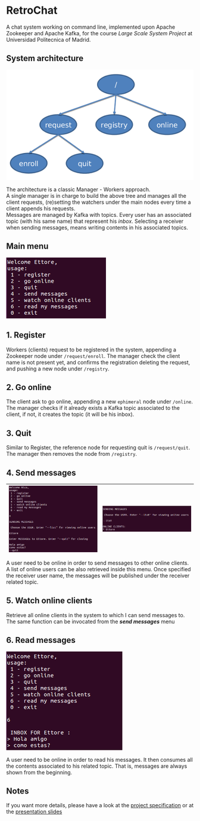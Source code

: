 # RetroChat

A chat system working on command line, implemented upon Apache Zookeeper and Apache Kafka, for the course *Large Scale System Project* at Universidad Politecnica of Madrid.

## System architecture

<p align="center">
  <img src="screenshots/ZookeeperTree.png" alt="Zookeeper node">
</p>

The architecture is a classic Manager - Workers approach.\
A single manager is in charge to build the above tree and manages all the client requests, (re)setting the watchers under the main nodes every time a client appends his requests.\
Messages are managed by Kafka with topics. Every user has an associated topic (with his same name) that represent his *inbox*. Selecting a receiver when sending messages, means writing contents in his associated topics.

## Main menu

![menu](screenshots/retroChat.png)

## 1. Register

Workers (clients) request to be registered in the system, appending a Zookeeper node under `/request/enroll`. The manager check the client name is not present yet, and confirms the registration deleting the request, and pushing a new node under `/registry`.

## 2. Go online

The client ask to go online, appending a new `ephimeral` node under `/online`. The manager checks if it already exists a Kafka topic associated to the client, if not, it creates the topic (it will be his inbox).

## 3. Quit

Similar to Register, the reference node for requesting quit is `/request/quit`. The manager then removes the node from `/registry`.

## 4. Send messages

| ![sendingMessages](screenshots/NicoSendsMessages.png)| ![list](screenshots/sendMessages.png) |
|:--:|:--:|

A user need to be online in order to send messages to other online clients. A list of online users can be also retrieved inside this menu. Once specified the receiver user name, the messages will be published under the receiver related topic.

## 5. Watch online clients

Retrieve all online clients in the system to which I can send messages to. The same function can be invocated from the ***send messages*** menu

## 6. Read messages

![readingMessages](screenshots/EttoreReadsMessages.png)
 
A user need to be online in order to read his messages. It then consumes all the contents associated to his related topic.
That is, messages are always shown from the beginning.

## Notes

If you want more details, please have a look at the [project specification](spec/ZookeeperSimpleProject.pdf) or at the [presentation slides](spec/ZookeeperSlides.pdf)
